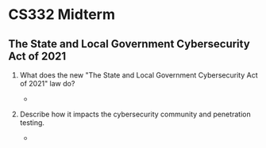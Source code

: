 # CS332 Midterm

## The State and Local Government Cybersecurity Act of 2021

 1. What does the new "The State and Local Government Cybersecurity Act of 2021" law do?
 
	- 
 
 2. Describe how it impacts the cybersecurity community and penetration testing.
 
	- 